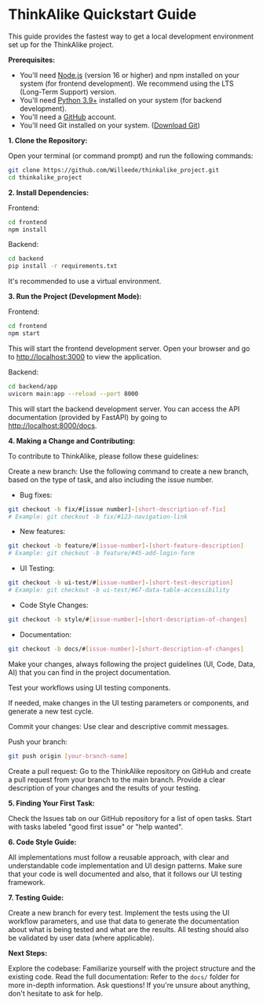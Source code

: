 # ThinkAlike Quickstart Guide

This guide provides the fastest way to get a local development environment set up for the ThinkAlike project.

**Prerequisites:**

*   You'll need [Node.js](https://nodejs.org/) (version 16 or higher) and npm installed on your system (for frontend development). We recommend using the LTS (Long-Term Support) version.
*   You'll need [Python 3.9+](https://www.python.org/downloads/) installed on your system (for backend development).
*   You'll need a [GitHub](https://github.com/) account.
*   You'll need Git installed on your system. ([Download Git](https://git-scm.com/downloads))

**1. Clone the Repository:**

Open your terminal (or command prompt) and run the following commands:

```bash
git clone https://github.com/Willeede/thinkalike_project.git
cd thinkalike_project
```

**2. Install Dependencies:**

Frontend:

```bash
cd frontend
npm install
```

Backend:

```bash
cd backend
pip install -r requirements.txt
```

It's recommended to use a virtual environment.

**3. Run the Project (Development Mode):**

Frontend:

```bash
cd frontend
npm start
```

This will start the frontend development server. Open your browser and go to [http://localhost:3000](http://localhost:3000) to view the application.

Backend:

```bash
cd backend/app
uvicorn main:app --reload --port 8000
```

This will start the backend development server. You can access the API documentation (provided by FastAPI) by going to [http://localhost:8000/docs](http://localhost:8000/docs).

**4. Making a Change and Contributing:**

To contribute to ThinkAlike, please follow these guidelines:

Create a new branch: Use the following command to create a new branch, based on the type of task, and also including the issue number.

* Bug fixes: 
```bash
git checkout -b fix/#[issue number]-[short-description-of-fix] 
# Example: git checkout -b fix/#123-navigation-link
```

* New features:
```bash
git checkout -b feature/#[issue-number]-[short-feature-description]
# Example: git checkout -b feature/#45-add-login-form
```

* UI Testing:
```bash
git checkout -b ui-test/#[issue-number]-[short-test-description]
# Example: git checkout -b ui-test/#67-data-table-accessibility
```

* Code Style Changes:
```bash
git checkout -b style/#[issue-number]-[short-description-of-changes]
```

* Documentation:
```bash
git checkout -b docs/#[issue-number]-[short-description-of-changes]
```

Make your changes, always following the project guidelines (UI, Code, Data, AI) that you can find in the project documentation.

Test your workflows using UI testing components.

If needed, make changes in the UI testing parameters or components, and generate a new test cycle.

Commit your changes: Use clear and descriptive commit messages.

Push your branch:
```bash
git push origin [your-branch-name]
```

Create a pull request: Go to the ThinkAlike repository on GitHub and create a pull request from your branch to the main branch. Provide a clear description of your changes and the results of your testing.

**5. Finding Your First Task:**

Check the Issues tab on our GitHub repository for a list of open tasks.
Start with tasks labeled "good first issue" or "help wanted".

**6. Code Style Guide:**

All implementations must follow a reusable approach, with clear and understandable code implementation and UI design patterns.
Make sure that your code is well documented and also, that it follows our UI testing framework.

**7. Testing Guide:**

Create a new branch for every test.
Implement the tests using the UI workflow parameters, and use that data to generate the documentation about what is being tested and what are the results.
All testing should also be validated by user data (where applicable).

**Next Steps:**

Explore the codebase: Familiarize yourself with the project structure and the existing code.
Read the full documentation: Refer to the `docs/` folder for more in-depth information.
Ask questions! If you're unsure about anything, don't hesitate to ask for help.
